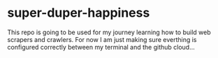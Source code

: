# super-duper-happiness
This repo is going to be used for my journey learning how to build web scrapers and crawlers. For now I am just making sure everthing is configured correctly between my terminal and the github cloud...